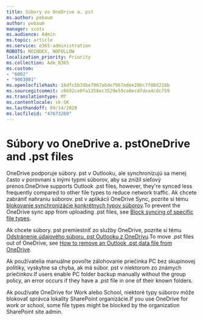 ```yaml
---
title: Súbory vo OneDrive a. pst
ms.author: pebaum
author: pebaum
manager: scotv
ms.audience: Admin
ms.topic: article
ms.service: o365-administration
ROBOTS: NOINDEX, NOFOLLOW
localization_priority: Priority
ms.collection: Adm_O365
ms.custom:
- "6002"
- "9003081"
ms.openlocfilehash: 16dfc5b39be7967a6de7967edee28bc7f08d216b
ms.sourcegitcommit: c6692ce0fa1358ec3529e59ca0ecdfdea4cdc759
ms.translationtype: MT
ms.contentlocale: sk-SK
ms.lasthandoff: 09/14/2020
ms.locfileid: "47673260"
---
```

# <a name="onedrive-and-pst-files"></a><span data-ttu-id="c6835-102">Súbory vo OneDrive a. pst</span><span class="sxs-lookup"><span data-stu-id="c6835-102">OneDrive and .pst files</span></span> 

<span data-ttu-id="c6835-103">OneDrive podporuje súbory. pst v Outlooku, ale synchronizujú sa menej často v porovnaní s inými typmi súborov, aby sa znížil sieťový prenos.</span><span class="sxs-lookup"><span data-stu-id="c6835-103">OneDrive supports Outlook .pst files, however, they're synced less frequently compared to other file types to reduce network traffic.</span></span> <span data-ttu-id="c6835-104">Ak chcete zabrániť nahraniu súborov. pst v aplikácii OneDrive Sync, pozrite si tému [blokovanie synchronizácie konkrétnych typov súborov](https://docs.microsoft.com/onedrive/block-file-types).</span><span class="sxs-lookup"><span data-stu-id="c6835-104">To prevent the OneDrive sync app from uploading .pst files, see [Block syncing of specific file types](https://docs.microsoft.com/onedrive/block-file-types).</span></span> 

<span data-ttu-id="c6835-105">Ak chcete súbory. pst premiestniť zo služby OneDrive, pozrite si tému [Odstránenie údajového súboru. pst Outlooku z OneDrivu](https://support.microsoft.com/office/how-to-remove-an-outlook-pst-data-file-from-onedrive-b6b9e522-59bd-40f7-949f-168d0aa9b38e).</span><span class="sxs-lookup"><span data-stu-id="c6835-105">To move .pst files out of OneDrive, see [How to remove an Outlook .pst data file from OneDrive](https://support.microsoft.com/office/how-to-remove-an-outlook-pst-data-file-from-onedrive-b6b9e522-59bd-40f7-949f-168d0aa9b38e).</span></span> 

<span data-ttu-id="c6835-106">Ak používatelia manuálne povoľte zálohovanie priečinka PC bez skupinovej politiky, vyskytne sa chyba, ak má súbor. pst v niektorom zo známych priečinkov.</span><span class="sxs-lookup"><span data-stu-id="c6835-106">If users enable PC folder backup manually without the group policy, an error occurs if they have a .pst file in one of their known folders.</span></span>

<span data-ttu-id="c6835-107">Ak používate OneDrive for Work alebo School, niektoré typy súborov môže blokovať správca lokality SharePoint organizácie.</span><span class="sxs-lookup"><span data-stu-id="c6835-107">If you use OneDrive for work or school, some file types might be blocked by the organization SharePoint site admin.</span></span>